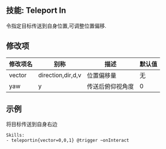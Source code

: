 技能: Teleport In
--------------------------

令指定目标传送到自身位置,可调整位置偏移.

修改项
----------

| 修改项名 | 别称    | 描述                                                                                                    | 默认值 |
|-----------|------------|----------------------------------------------------------------------------------------------------------------|---------------|
| vector | direction,dir,d,v | 位置偏移量  | 无 |
| yaw | y | 传送后俯仰视角度 | 0 | 

示例
--------

将目标传送到自身右边

    Skills:
    - teleportin{vector=0,0,1} @trigger ~onInteract
